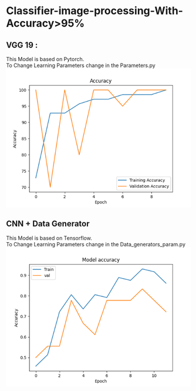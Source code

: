 # Classifier-image-processing-With-Accuracy>95%
 
## VGG 19 :
This Model is based on Pytorch.  
To Change Learning Parameters change in the Parameters.py  
![Image of Accuracy VGG](https://github.com/dhia-gharsallaoui/Classifier-image-processing/blob/cf0085302f78fe6fb62d3680b51f8f196614b3cf/accuracy%20vgg19.png)

## CNN + Data Generator
This Model is based on Tensorflow.  
To Change Learning Parameters change in the Data_generators_param.py 
![Image of Accuracy CNN](https://github.com/dhia-gharsallaoui/Classifier-image-processing/blob/cf0085302f78fe6fb62d3680b51f8f196614b3cf/Figure_1%20cnn.png)

